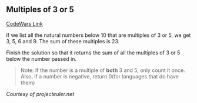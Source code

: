 ## Multiples of 3 or 5

[CodeWars Link](https://www.codewars.com/kata/514b92a657cdc65150000006/javascript)

If we list all the natural numbers below 10 that are multiples of 3 or 5, we get 3, 5, 6 and 9. The sum of these multiples is 23.

Finish the solution so that it returns the sum of all the multiples of 3 or 5 below the number passed in.

> Note: If the number is a multiple of **both** 3 and 5, only count it once. Also, if a number is negative, return 0(for languages that do have them)

*Courtesy of projecteuler.net*